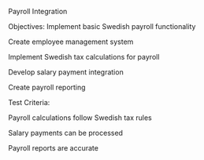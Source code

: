 Payroll Integration  

Objectives: Implement basic Swedish payroll functionality

Create employee management system

Implement Swedish tax calculations for payroll

Develop salary payment integration

Create payroll reporting

Test Criteria:

Payroll calculations follow Swedish tax rules

Salary payments can be processed

Payroll reports are accurate